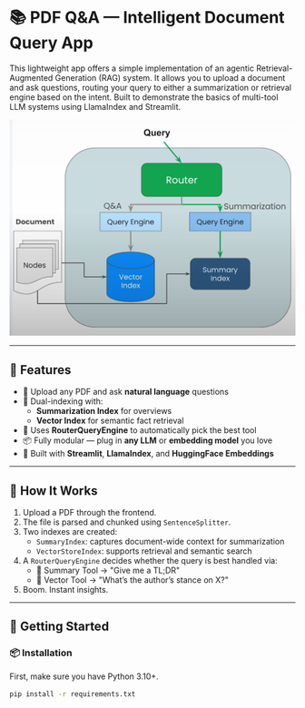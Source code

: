# 📚 PDF Q&A — Intelligent Document Query App

This lightweight app offers a simple implementation of an agentic Retrieval-Augmented Generation (RAG) system. It allows you to upload a document and ask questions, routing your query to either a summarization or retrieval engine based on the intent. Built to demonstrate the basics of multi-tool LLM systems using LlamaIndex and Streamlit.

![alt text](<Screenshot 2025-06-07 200859.png>)

---

## 🔮 Features

- 🧾 Upload any PDF and ask **natural language** questions
- 🧠 Dual-indexing with:
  - **Summarization Index** for overviews
  - **Vector Index** for semantic fact retrieval
- 🧭 Uses **RouterQueryEngine** to automatically pick the best tool
- 📦 Fully modular — plug in **any LLM** or **embedding model** you love
- 🎈 Built with **Streamlit**, **LlamaIndex**, and **HuggingFace Embeddings**

---

## 🧠 How It Works

1. Upload a PDF through the frontend.
2. The file is parsed and chunked using `SentenceSplitter`.
3. Two indexes are created:
   - `SummaryIndex`: captures document-wide context for summarization
   - `VectorStoreIndex`: supports retrieval and semantic search
4. A `RouterQueryEngine` decides whether the query is best handled via:
   - 📄 Summary Tool → "Give me a TL;DR"
   - 🔎 Vector Tool → "What’s the author’s stance on X?"
5. Boom. Instant insights.

---

## 🚀 Getting Started

### 📦 Installation

First, make sure you have Python 3.10+.

```bash
pip install -r requirements.txt

